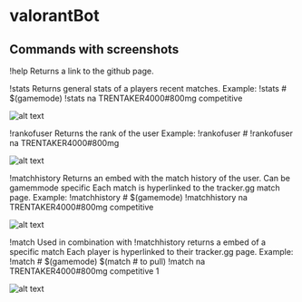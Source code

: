 # valorantBot

## Commands with screenshots
!help
Returns a link to the github page.

!stats
Returns general stats of a players recent matches.
Example: 
!stats <region> <username>#<tag> $(gamemode)
!stats na TRENTAKER4000#800mg competitive

![alt text]([https://imgur.com/a/Ol9bU47](https://i.imgur.com/OfEkXan_d.webp?maxwidth=760&fidelity=grand))

!rankofuser
Returns the rank of the user
Example:
!rankofuser <region> <username>#<tag>
!rankofuser na TRENTAKER4000#800mg

![alt text]([https://imgur.com/a/CbgvGek](https://i.imgur.com/Yzo36CW.png))

!matchhistory
Returns an embed with the match history of the user. Can be gamemmode specific
Each match is hyperlinked to the tracker.gg match page.
Example:
!matchhistory <region> <username>#<tag> $(gamemode)
!matchhistory na TRENTAKER4000#800mg competitive

![alt text](https://imgur.com/a/rNSm5L1)

!match
Used in combination with !matchhistory returns a embed of a specific match
Each player is hyperlinked to their tracker.gg page.
Example:
!match <region> <username>#<tag> $(gamemode) $(match # to pull)
!match na TRENTAKER4000#800mg competitive 1

![alt text](https://imgur.com/a/UKX7DZr)
